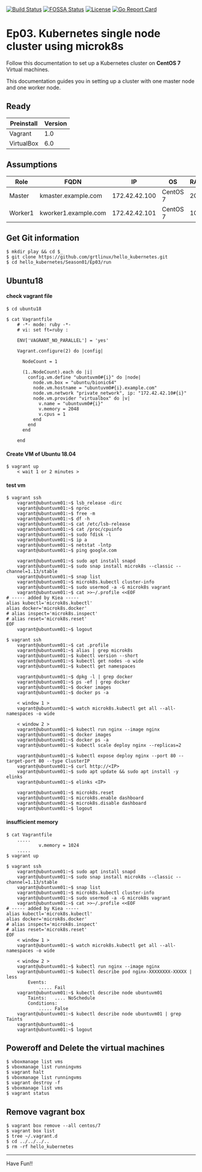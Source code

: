 [![Build Status](https://travis-ci.org/nginxinc/kubernetes-ingress.svg?branch=master)](https://travis-ci.org/nginxinc/kubernetes-ingress)  [![FOSSA Status](https://app.fossa.io/api/projects/custom%2B1062%2Fgithub.com%2Fnginxinc%2Fkubernetes-ingress.svg?type=shield)](https://app.fossa.io/projects/custom%2B1062%2Fgithub.com%2Fnginxinc%2Fkubernetes-ingress?ref=badge_shield)  [![License](https://img.shields.io/badge/License-Apache%202.0-blue.svg)](https://opensource.org/licenses/Apache-2.0)  [![Go Report Card](https://goreportcard.com/badge/github.com/nginxinc/kubernetes-ingress)](https://goreportcard.com/report/github.com/nginxinc/kubernetes-ingress)

# Ep03. Kubernetes single node cluster using microk8s
Follow this documentation to set up a Kubernetes cluster on __CentOS 7__ Virtual machines.

This documentation guides you in setting up a cluster with one master node and one worker node.

## Ready
|Preinstall|Version|
|----|----|
|Vagrant|1.0|
|VirtualBox|6.0|



## Assumptions
|Role|FQDN|IP|OS|RAM|CPU|
|----|----|----|----|----|----|
|Master|kmaster.example.com|172.42.42.100|CentOS 7|2G|2|
|Worker1|kworker1.example.com|172.42.42.101|CentOS 7|1G|1|

## Get Git information
```
$ mkdir play && cd $_
$ git clone https://github.com/grtlinux/hello_kubernetes.git
$ cd hello_kubernetes/Season01/Ep03/run
```

## Ubuntu18

#### check vagrant file
```
$ cd ubuntu18
```
```
$ cat Vagrantfile
    # -*- mode: ruby -*-
    # vi: set ft=ruby :

    ENV['VAGRANT_NO_PARALLEL'] = 'yes'

    Vagrant.configure(2) do |config|

      NodeCount = 1

      (1..NodeCount).each do |i|
        config.vm.define "ubuntuvm0#{i}" do |node|
          node.vm.box = "ubuntu/bionic64"
          node.vm.hostname = "ubuntuvm0#{i}.example.com"
          node.vm.network "private_network", ip: "172.42.42.10#{i}"
          node.vm.provider "virtualbox" do |v|
            v.name = "ubuntuvm0#{i}"
            v.memory = 2048
            v.cpus = 1
          end
        end
      end

    end
```

#### Create VM of Ubuntu 18.04
```
$ vagrant up
    < wait 1 or 2 minutes >

```

#### test vm
```
$ vagrant ssh
    vagrant@ubuntuvm01:~$ lsb_release -dirc
    vagrant@ubuntuvm01:~$ nproc
    vagrant@ubuntuvm01:~$ free -m
    vagrant@ubuntuvm01:~$ df -h
    vagrant@ubuntuvm01:~$ cat /etc/lsb-release
    vagrant@ubuntuvm01:~$ cat /proc/cpuinfo
    vagrant@ubuntuvm01:~$ sudo fdisk -l
    vagrant@ubuntuvm01:~$ ip a
    vagrant@ubuntuvm01:~$ netstat -lntp
    vagrant@ubuntuvm01:~$ ping google.com

    vagrant@ubuntuvm01:~$ sudo apt install snapd
    vagrant@ubuntuvm01:~$ sudo snap install microk8s --classic --channel=1.13/stable
    vagrant@ubuntuvm01:~$ snap list
    vagrant@ubuntuvm01:~$ microk8s.kubectl cluster-info
    vagrant@ubuntuvm01:~$ sudo usermod -a -G microk8s vagrant
    vagrant@ubuntuvm01:~$ cat >>~/.profile <<EOF
# ----- added by Kiea -----
alias kubectl='microk8s.kubectl'
alias docker='microk8s.docker'
# alias inspect='microk8s.inspect'
# alias reset='microk8s.reset'
EOF
    vagrant@ubuntuvm01:~$ logout

$ vagrant ssh
    vagrant@ubuntuvm01:~$ cat .profile
    vagrant@ubuntuvm01:~$ alias | grep microk8s
    vagrant@ubuntuvm01:~$ kubectl version --short
    vagrant@ubuntuvm01:~$ kubectl get nodes -o wide
    vagrant@ubuntuvm01:~$ kubectl get namespaces

    vagrant@ubuntuvm01:~$ dpkg -l | grep docker
    vagrant@ubuntuvm01:~$ ps -ef | grep docker
    vagrant@ubuntuvm01:~$ docker images
    vagrant@ubuntuvm01:~$ docker ps -a

    < window 1 >
    vagrant@ubuntuvm01:~$ watch microk8s.kubectl get all --all-namespaces -o wide

    < window 2 >
    vagrant@ubuntuvm01:~$ kubectl run nginx --image nginx
    vagrant@ubuntuvm01:~$ docker images
    vagrant@ubuntuvm01:~$ docker ps -a
    vagrant@ubuntuvm01:~$ kubectl scale deploy nginx --replicas=2

    vagrant@ubuntuvm01:~$ kubectl expose deploy nginx --port 80 --target-port 80 --type ClusterIP
    vagrant@ubuntuvm01:~$ curl http://<IP>
    vagrant@ubuntuvm01:~$ sudo apt update && sudo apt install -y elinks
    vagrant@ubuntuvm01:~$ elinks <IP>

    vagrant@ubuntuvm01:~$ microk8s.reset
    vagrant@ubuntuvm01:~$ microk8s.enable dashboard
    vagrant@ubuntuvm01:~$ microk8s.disable dashboard
    vagrant@ubuntuvm01:~$ logout
```

#### insufficient memory
```
$ cat Vagrantfile
    .....
            v.memory = 1024
    .....
$ vagrant up

$ vagrant ssh
    vagrant@ubuntuvm01:~$ sudo apt install snapd
    vagrant@ubuntuvm01:~$ sudo snap install microk8s --classic --channel=1.13/stable
    vagrant@ubuntuvm01:~$ snap list
    vagrant@ubuntuvm01:~$ microk8s.kubectl cluster-info
    vagrant@ubuntuvm01:~$ sudo usermod -a -G microk8s vagrant
    vagrant@ubuntuvm01:~$ cat >>~/.profile <<EOF
# ----- added by Kiea -----
alias kubectl='microk8s.kubectl'
alias docker='microk8s.docker'
# alias inspect='microk8s.inspect'
# alias reset='microk8s.reset'
EOF
    < window 1 >
    vagrant@ubuntuvm01:~$ watch microk8s.kubectl get all --all-namespaces -o wide

    < window 2 >
    vagrant@ubuntuvm01:~$ kubectl run nginx --image nginx
    vagrant@ubuntuvm01:~$ kubectl describe pod nginx-XXXXXXXX-XXXXX | less
        Events:
            ..... Fail
    vagrant@ubuntuvm01:~$ kubectl describe node ubuntuvm01
        Taints:   .... NoSchedule
        Conditions:
            ..... False
    vagrant@ubuntuvm01:~$ kubectl describe node ubuntuvm01 | grep Taints
    vagrant@ubuntuvm01:~$
    vagrant@ubuntuvm01:~$ logout

```










## Poweroff and Delete the virtual machines

```
$ vboxmanage list vms
$ vboxmanage list runningvms
$ vagrant halt
$ vboxmanage list runningvms
$ vagrant destroy -f
$ vboxmanage list vms
$ vagrant status
```

## Remove vagrant box

```
$ vagrant box remove --all centos/7
$ vagrant box list
$ tree ~/.vagrant.d
$ cd ../../../..
$ rm -rf hello_kubernetes
```

---

Have Fun!!
